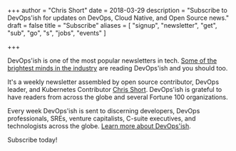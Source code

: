 +++
author = "Chris Short"
date = 2018-03-29
description = "Subscribe to DevOps'ish for updates on DevOps, Cloud Native, and Open Source news."
draft = false
title = "Subscribe"
aliases = [
	"signup",
	"newsletter",
	"get",
	"sub",
	"go",
	"s",
	"jobs",
	"events"
]

+++


DevOps'ish is one of the most popular newsletters in tech. [Some of the brightest minds in the industry](/praise/) are reading DevOps'ish and you should too.

It's a weekly newsletter assembled by open source contributor, DevOps leader, and Kubernetes Contributor [Chris Short](https://chrisshort.me/). DevOps'ish is grateful to have readers from across the globe and several Fortune 100 organizations.

Every week DevOps'ish is sent to discerning developers, DevOps professionals, SREs, venture capitalists, C-suite executives, and technologists across the globe. [Learn more about DevOps'ish](/about/).

Subscribe today!
